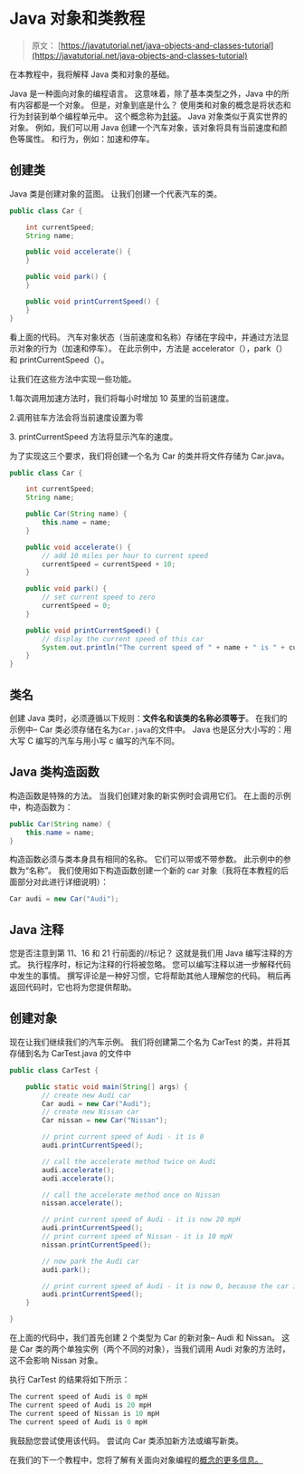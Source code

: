 # Java 对象和类教程

> 原文： [https://javatutorial.net/java-objects-and-classes-tutorial](https://javatutorial.net/java-objects-and-classes-tutorial)

在本教程中，我将解释 Java 类和对象的基础。

Java 是一种面向对象的编程语言。 这意味着，除了基本类型之外，Java 中的所有内容都是一个对象。 但是，对象到底是什么？ 使用类和对象的概念是将状态和行为封装到单个编程单元中。 这个概念称为[封装](https://javatutorial.net/java-encapsulation-example)。 Java 对象类似于真实世界的对象。 例如，我们可以用 Java 创建一个汽车对象，该对象将具有当前速度和颜色等属性。 和行为，例如：加速和停车。

## 创建类

Java 类是创建对象的蓝图。 让我们创建一个代表汽车的类。

```java
public class Car {

	int currentSpeed;
	String name;

	public void accelerate() {	
	}

	public void park() {
	}

	public void printCurrentSpeed() {
	}
}
```

看上面的代码。 汽车对象状态（当前速度和名称）存储在字段中，并通过方法显示对象的行为（加速和停车）。 在此示例中，方法是 accelerator（），park（）和 printCurrentSpeed（）。

让我们在这些方法中实现一些功能。

1.每次调用加速方法时，我们将每小时增加 10 英里的当前速度。

2.调用驻车方法会将当前速度设置为零

3\. printCurrentSpeed 方法将显示汽车的速度。

为了实现这三个要求，我们将创建一个名为 Car 的类并将文件存储为 Car.java。

```java
public class Car {

	int currentSpeed;
	String name;

	public Car(String name) {
		this.name = name;
	}

	public void accelerate() {
		// add 10 miles per hour to current speed
		currentSpeed = currentSpeed + 10;
	}

	public void park() {
		// set current speed to zero
		currentSpeed = 0;
	}

	public void printCurrentSpeed() {
		// display the current speed of this car
		System.out.println("The current speed of " + name + " is " + currentSpeed + " mpH");
	}
}
```

## 类名

创建 Java 类时，必须遵循以下规则：**文件名和该类的名称必须等于**。 在我们的示例中– Car 类必须存储在名为`Car.java`的文件中。 Java 也是区分大小写的：用大写 C 编写的汽车与用小写 c 编写的汽车不同。

## Java 类构造函数

构造函数是特殊的方法。 当我们创建对象的新实例时会调用它们。 在上面的示例中，构造函数为：

```java
public Car(String name) {
	this.name = name;
}
```

构造函数必须与类本身具有相同的名称。 它们可以带或不带参数。 此示例中的参数为“名称”。 我们使用如下构造函数创建一个新的 car 对象（我将在本教程的后面部分对此进行详细说明）：

```java
Car audi = new Car("Audi");
```

## Java 注释

您是否注意到第 11、16 和 21 行前面的//标记？ 这就是我们用 Java 编写注释的方式。 执行程序时，标记为注释的行将被忽略。 您可以编写注释以进一步解释代码中发生的事情。 撰写评论是一种好习惯，它将帮助其他人理解您的代码。 稍后再返回代码时，它也将为您提供帮助。

## 创建对象

现在让我们继续我们的汽车示例。 我们将创建第二个名为 CarTest 的类，并将其存储到名为 CarTest.java 的文件中

```java
public class CarTest {

	public static void main(String[] args) {
		// create new Audi car
		Car audi = new Car("Audi");
		// create new Nissan car
		Car nissan = new Car("Nissan");

		// print current speed of Audi - it is 0 
		audi.printCurrentSpeed();

		// call the accelerate method twice on Audi
		audi.accelerate();
		audi.accelerate();

		// call the accelerate method once on Nissan
		nissan.accelerate();

		// print current speed of Audi - it is now 20 mpH
		audi.printCurrentSpeed();
		// print current speed of Nissan - it is 10 mpH
		nissan.printCurrentSpeed();

		// now park the Audi car
		audi.park();

		// print current speed of Audi - it is now 0, because the car is parked
		audi.printCurrentSpeed();
	}

}
```

在上面的代码中，我们首先创建 2 个类型为 Car 的新对象– Audi 和 Nissan。 这是 Car 类的两个单独实例（两个不同的对象），当我们调用 Audi 对象的方法时，这不会影响 Nissan 对象。

执行 CarTest 的结果将如下所示：

```java
The current speed of Audi is 0 mpH
The current speed of Audi is 20 mpH
The current speed of Nissan is 10 mpH
The current speed of Audi is 0 mpH
```

我鼓励您尝试使用该代码。 尝试向 Car 类添加新方法或编写新类。

在我们的下一个教程中，您将了解有关面向对象编程的[概念的更多信息。](https://javatutorial.net/java-oop)